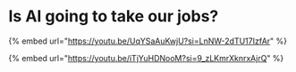 # Is AI going to take our jobs?

{% embed url="https://youtu.be/UqYSaAuKwjU?si=LnNW-2dTU17IzfAr" %}

{% embed url="https://youtu.be/iTjYuHDNooM?si=9_zLKmrXknrxAjrQ" %}
